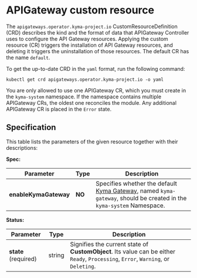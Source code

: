 # APIGateway custom resource

The `apigateways.operator.kyma-project.io` CustomResourceDefinition (CRD) describes the kind and the format of data that APIGateway Controller uses to configure the API Gateway resources. Applying the custom resource (CR) triggers the installation of API Gateway resources, and deleting it triggers the uninstallation of those resources. The default CR has the name `default`.

To get the up-to-date CRD in the `yaml` format, run the following command:

```shell
kubectl get crd apigateways.operator.kyma-project.io -o yaml
```

You are only allowed to use one APIGateway CR, which you must create in the `kyma-system` namespace. If the namespace contains multiple APIGateway CRs, the oldest one reconciles the module. Any additional APIGateway CR is placed in the `Error` state.

## Specification <!-- {docsify-ignore} -->

This table lists the parameters of the given resource together with their descriptions:

**Spec:**

| Parameter             | Type     | Description                                                                                                             |
|-----------------------|----------|-------------------------------------------------------------------------------------------------------------------------|
| **enableKymaGateway** | **NO**   | Specifies whether the default [Kyma Gateway](./04-10-kyma-gateway.md), named `kyma-gateway`, should be created in the `kyma-system` Namespace. |

**Status:**

| Parameter            | Type   | Description                                                                                                                        |
|----------------------|--------|------------------------------------------------------------------------------------------------------------------------------------|
| **state** (required) | string | Signifies the current state of **CustomObject**. Its value can be either `Ready`, `Processing`, `Error`, `Warning`, or `Deleting`. |
